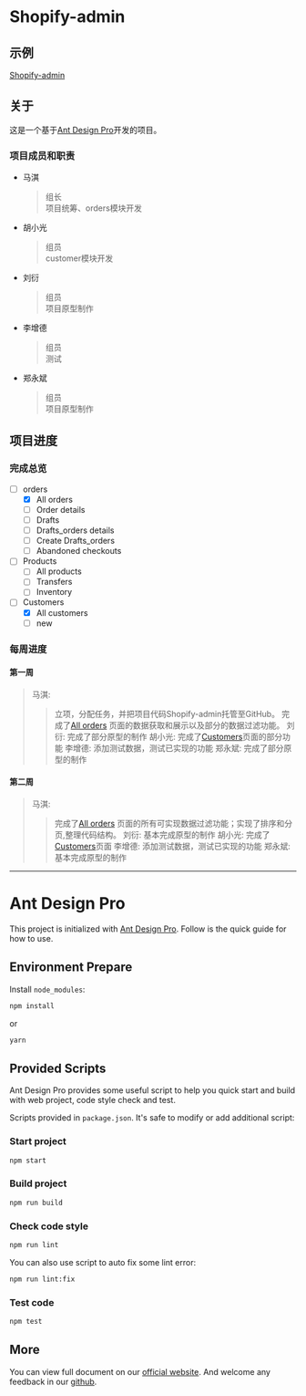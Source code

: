 # Shopify-admin

## 示例

[Shopify-admin](https://findiqam.github.io/shopify-admin/)

## 关于

这是一个基于[Ant Design Pro](https://pro.ant.design)开发的项目。

### 项目成员和职责

* 马淇
    > 组长  
    > 项目统筹、orders模块开发
* 胡小光
    >组员  
    >customer模块开发
* 刘衍
    >组员  
    >项目原型制作
* 李增德
    >组员  
    >测试
* 郑永斌
    >组员  
    >项目原型制作

## 项目进度

### 完成总览

 - [ ] orders
    - [x] All orders
    - [ ] Order details
    - [ ] Drafts
    - [ ] Drafts_orders details
    - [ ] Create Drafts_orders
    - [ ] Abandoned checkouts
 - [ ] Products
    - [ ] All products
    - [ ] Transfers
    - [ ] Inventory
 - [ ] Customers
    - [x] All customers
    - [ ] new

### 每周进度

#### 第一周

> 马淇:  
>   > 立项，分配任务，并把项目代码Shopify-admin托管至GitHub。
>   > 完成了[All orders](https://findiqam.github.io/shopify-admin/#/orders/all-orders)
>   > 页面的数据获取和展示以及部分的数据过滤功能。
> 刘衍:
>   > 完成了部分原型的制作
>胡小光:
>   >完成了[Customers](https://findiqam.github.io/shopify-admin/#/customers)页面的部分功能
>李增德:
>   >添加测试数据，测试已实现的功能
>郑永斌:
>   >完成了部分原型的制作
#### 第二周

> 马淇:  
>   > 完成了[All orders](https://findiqam.github.io/shopify-admin/#/orders/all-orders)
>   > 页面的所有可实现数据过滤功能；实现了排序和分页,整理代码结构。
> 刘衍:
>   > 基本完成原型的制作
>胡小光:
>   >完成了[Customers](https://findiqam.github.io/shopify-admin/#/customers)页面
>李增德:
>   >添加测试数据，测试已实现的功能
>郑永斌:
>   >基本完成原型的制作

***

# Ant Design Pro

This project is initialized with [Ant Design Pro](https://pro.ant.design). Follow is the quick guide for how to use.

## Environment Prepare

Install `node_modules`:

```bash
npm install
```

or

```bash
yarn
```

## Provided Scripts

Ant Design Pro provides some useful script to help you quick start and build with web project, code style check and test.

Scripts provided in `package.json`. It's safe to modify or add additional script:

### Start project

```bash
npm start
```

### Build project

```bash
npm run build
```

### Check code style

```bash
npm run lint
```

You can also use script to auto fix some lint error:

```bash
npm run lint:fix
```

### Test code

```bash
npm test
```

## More

You can view full document on our [official website](https://pro.ant.design). And welcome any feedback in our [github](https://github.com/ant-design/ant-design-pro).
